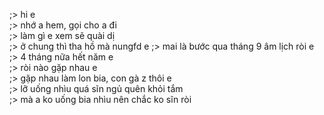 ;> hi e<br>
;> nhớ a hem, gọi cho a đi<br>
;> làm gì e xem sẽ quài dị<br>
;> ở chung thì tha hồ mà nungfd e
;> mai là bước qua tháng 9 âm lịch ròi e<br>
;> 4 tháng nữa hết năm e<br>
;> ròi nào gặp nhau e<br>
;> gặp nhau làm lon bia, con gà z thôi e<br>
;> lỡ uống nhìu quá sĩn ngủ quên khỏi tắm<br>
;> mà a ko uống bia nhìu nên chắc ko sĩn ròi
